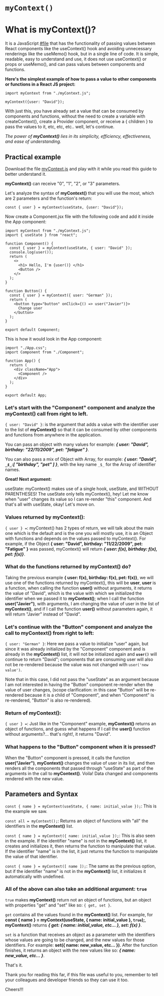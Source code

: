 # `myContext()`
# What is myContext()?

It is a JavaScript [#file](https://drive.google.com/file/d/1u4Xhx9_2EGtb5j_yR-AVxNr3Tn2txKot/view) that has the functionality of passing values between React components like the useContext() hook and avoiding unnecessary renderings like the useMemo() hook, but in a single line of code. It is simple, readable, easy to understand and use, it does not use useContext() or props or useMemo(), and can pass values between components and functions.

**Here's the simplest example of how to pass a value to other components or functions in a React JS project:**
```
import myContext from "./myContext.js";

myContext({user: "David"});
```

With just this, you have already set a value that can be consumed by components and functions, without the need to create a variable with createContext(), create a Provider component, or receive a { children } to pass the values to it, etc, etc, etc.. well, let's continue.

*The power of **myContext()** lies in its simplicity, efficiency, effectiveness, and ease of understanding.*

## Practical example

Download the file [myContext.js](https://drive.google.com/file/d/1u4Xhx9_2EGtb5j_yR-AVxNr3Tn2txKot/view) and play with it while you read this guide to better understand it.

**myContext()** can receive "0", "1", "2", or "3" parameters.

Let's analyze the syntax of **myContext()** that you will use the most, which are 2 parameters and the function's return:

`const { user } = myContext(useState, {user: "David"});`

Now create a Component.jsx file with the following code and add it inside the App component:
```
import myContext from "./myContext.js";
import { useState } from "react";

function Component() {
  const { user } = myContext(useState, { user: "David" });
  console.log(user());
  return (
    <>
      <h1> Hello, I'm {user()} </h1>
      <Button />
    </>
  );
}

function Button() {
  const { user } = myContext({ user: "German" });
  return (
    <button type="button" onClick={() => user("Javier")}>
      Change user
    </button>
  );
}

export default Component;
```
This is how it would look in the App component:
```
import "./App.css";
import Component from "./Component";

function App() {
  return (
    <div className="App">
      <Component />
    </div>
  );
}

export default App;
```
### Let's start with the "Component" component and analyze the **myContext()** call from right to left.

`{ user: "David" }`: is the argument that adds a value with the identifier user to the list of **myContext()** so that it can be consumed by other components and functions from anywhere in the application.

You can pass an object with many values for example: ___{ user: "David", birthday: "22/11/2009", pet: "fatigue" }___.

You can also pass a mix of Object with Array, for example: ___{ user: "David", `_$_`:[ "birthday", "pet" ] }___, with the key name `_$_` for the Array of identifier names.

**Great! Next argument:**

useState: myContext() makes use of a single hook, useState, and WITHOUT PARENTHESES! The useState only tells myContext(), hey! Let me know when "user" changes its value so I can re-render "this" component. And that's all with useState, okay! Let's move on.

### Values returned by myContext():

`{ user } =`: myContext() has 2 types of return, we will talk about the main one which is the default and is the one you will mostly use, it is an Object with functions and depends on the values passed to myContext(). For example, if the Object __{ user: "David", birthday: "11/22/2009", pet: "Fatigue" }__ was passed, myContext() will return ___{ user: f(x), birthday: f(x), pet: f(x)}___.

### What do the functions returned by myContext() do?

Taking the previous example __{ user: f(x), birthday: f(x), pet: f(x)}__, we will use one of the functions returned by myContext(), this will be __user__, __user__ is a function, when calling the function __user()__ without arguments, it returns the value of "David", which is the value with which we initialized the identifier when we passed it to __myContext()__; when I call the function __user("Javier")__, with arguments, I am changing the value of user in the list of __myContext()__, and if I call the function __user()__ without parameters again, it will return "Javier" instead of "David".

### Let's continue with the "Button" component and analyze the call to myContext() from right to left:

`{ user: "German" }`: Here we pass a value to initialize "user" again, but since it was already initialized by the "Component" component and is already in the __myContext()__ list, it will not be initialized again and __`user()`__ will continue to return "David"; components that are consuming user will also not be re-rendered because the value was not changed with `user('new value')`.

Note that in this case, I did not pass the "useState" as an argument because I am not interested in having the "Button" component re-render when the value of user changes, (scope clarification: in this case "Button" will be re-rendered because it is a child of "Component", and when "Component" is re-rendered, "Button" is also re-rendered).

### Return of myContext():

`{ user } =`: Just like in the "Component" example, __myContext()__ returns an object of functions, and guess what happens if I call the __user()__ function without arguments?... that's right!, it returns "David".

### What happens to the "Button" component when it is pressed?

When the "Button" component is pressed, it calls the function __user("Javier")__, __myContext()__ changes the value of user in its list, and then renders all the components that passed through "useState" as part of the arguments in the call to __myContext()__. Voila! Data changed and components rendered with the new value.

## Parameters and Syntax

`const { name } = myContext(useState, { name: initial_value });`: This is the example we saw.

`const all = myContext();`: Returns an object of functions with "all" the identifiers in the __myContext()__ list.

`const { name } = myContext({ name: initial_value });`: This is also seen in the example. If the identifier "name" is not in the __myContext()__ list, it creates and initializes it, then returns the function to manipulate that value. If the identifier "name" is in the list, it just returns the function to manipulate the value of that identifier.

`const { name } = myContext([ name ]);`: The same as the previous option, but if the identifier "name" is not in the __myContext()__ list, it initializes it automatically with undefined.

### All of the above can also take an additional argument: `true`

`true` makes __myContext()__ return not an object of functions, but an object with properties "get" and "set" like so: `{ get, set }`.

`get` contains all the values found in the __myContext()__ list. For example, for __const { name } = myContext(useState, { name: initial_value }, __`true`__);__, __myContext()__ returns ___{ get: { name: initial_value, etc... }, set: f(x) }___.

`set` is a function that receives an object as a parameter with the identifiers whose values are going to be changed, and the new values for those identifiers. For example: __set({ name: new_value, etc... })__. After the function finishes, it returns an object with the new values like so: ___{ name: new_value, etc... }___.

That's it.

Thank you for reading this far, if this file was useful to you, remember to tell your colleagues and developer friends so they can use it too.

Cheers!!!
